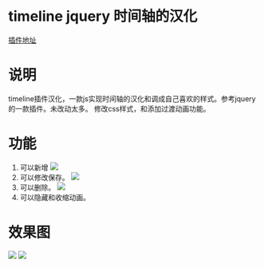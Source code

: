 # timeline jquery 时间轴的汉化
[插件地址](http://www.jqueryscript.net/demo/Responsive-Dynamic-Timeline-Plugin-For-jQuery-Timeliner/)

# 说明

timeline插件汉化，一款js实现时间轴的汉化和调成自己喜欢的样式。参考jquery的一款插件。未改动太多。
修改css样式，和添加过渡动画功能。

# 功能

1. 可以新增
![](https://github.com/gruad/timeline-chinesization/blob/master/new.png)
2. 可以修改保存。
![](https://github.com/gruad/timeline-chinesization/blob/master/add.png)
3. 可以删除。
![](https://github.com/gruad/timeline-chinesization/blob/master/delete.png)
4. 可以隐藏和收缩动画。

# 效果图

![](https://github.com/gruad/timeline-chinesization/blob/master/timepic.png)
![](https://github.com/gruad/timeline-chinesization/blob/master/function.png)
